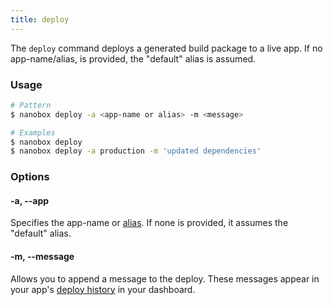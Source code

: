 ```yaml
---
title: deploy
---
```


The `deploy` command deploys a generated build package to a live app. If no app-name/alias, is provided, the "default" alias is assumed.

### Usage
```bash
# Pattern
$ nanobox deploy -a <app-name or alias> -m <message>

# Examples
$ nanobox deploy
$ nanobox deploy -a production -m 'updated dependencies'
```

### Options
#### -a, --app
Specifies the app-name or [alias](/cli/link/). If none is provided, it assumes the "default" alias.

#### -m, --message
Allows you to append a message to the deploy. These messages appear in your app's [deploy history](/app-management/deploy-history/) in your dashboard.
